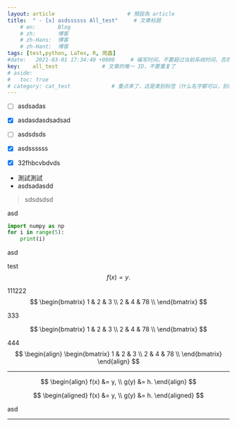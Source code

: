 ```yaml
---
layout: article                       # 預設為 article
title:  " - [x] asdssssss All_test"     # 文章标题
    # en:       Blog
    # zh:       博客
    # zh-Hans:  博客
    # zh-Hant:  博客
tags: [test,python, LaTex, R, 爬蟲]
#date:   2021-03-01 17:34:40 +0800     # 编写时间，不要超过当前系统时间，否则编译不通过
key:    all_test              # 文章的唯一 ID，不要重复了
# aside:
#   toc: true
# category: cat_test             # 重点来了，这是类别标签（什么名字都可以，别和其他标签重了）
---
```



- [ ] asdsadas
- [x] asdasdasdsadsad
- [ ] asdsdsds
- [x] asdssssss
- [x] 32fhbcvbdvds


* 測試測試
* asdsadasdd

> sdsdsdsd

asd

```python
import numpy as np
for i in range(5):
    print(i)
```

asd

test $$ f(x) = y. $$

111222
$$
\begin{bmatrix}
1 & 2 & 3 \\ 
2 & 4 & 78 \\ 
\end{bmatrix}
$$

333

$$
\begin{bmatrix}
1 & 2 & 3 \\ 
2 & 4 & 78 \\ 
\end{bmatrix}
$$

444
$$
\begin{align}
\begin{bmatrix}
1 & 2 & 3 \\ 
2 & 4 & 78 \\ 
\end{bmatrix}
\end{align}
$$


--- 

$$
\begin{align}
    f(x) &= y, \\
    g(y) &= h.
\end{align}
$$



$$
\begin{aligned}
    f(x) &= y, \\
    g(y) &= h.
\end{aligned}
$$


asd

<!--more-->

---
